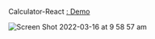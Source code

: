 Calculator-React
[ : Demo](https://parisheydcalculator.netlify.app/)






![Screen Shot 2022-03-16 at 9 58 57 am](https://user-images.githubusercontent.com/93959231/158485990-136f0b8a-8cf9-41f9-a4ce-c1450b6ef1f3.png)
